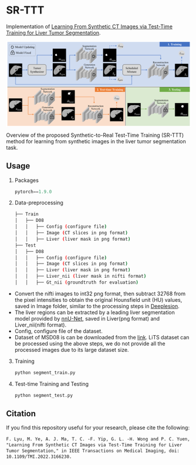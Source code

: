 # SR-TTT

Implementation of [Learning From Synthetic CT Images via Test-Time Training for Liver Tumor Segmentation](https://ieeexplore.ieee.org/document/9754550).

<p align="center">
    <img src="framework.png" align="center" height="40%">
</p>
Overview of the proposed Synthetic-to-Real Test-Time Training (SR-TTT) method for learning from synthetic images in the liver tumor
segmentation task.



## Usage 
1. Packages

    ```python
    pytorch==1.9.0
    ```

2. Data-preprocessing

    ```bash
    ├── Train
    │   ├── D08
    │   │   ├── Config (configure file)
    │   │   ├── Image (CT slices in png format)
    │   │   ├── Liver (liver mask in png format)
    ├── Test
    │   ├── D08
    │   │   ├── Config (configure file)
    │   │   ├── Image (CT slices in png format)
    │   │   ├── Liver (liver mask in png format)
    │   │   ├── Liver_nii (liver mask in nifti format)
    │   │   ├── Gt_nii (groundtruth for evaluation)
    ```
- Convert the nifti images to int32 png format, then subtract 32768 from the pixel intensities to obtain the original Hounsfield unit (HU) values, saved in Image folder, similar to the processing steps in [Deeplesion](https://nihcc.app.box.com/v/DeepLesion/file/306055882594).
- The liver regions can be extracted by a leading liver segmentation model provided by  [nnU-Net](https://nihcc.app.box.com/v/DeepLesion/file/306055882594), saved in Liver(png format) and Liver_nii(nifti format).
- Config, configure file of the dataset.
- Dataset of MSD08 is can be downloaded from the [link](https://drive.google.com/file/d/1psg2DAjZIOL_2b_GB8SAT03XtIPajAlf/view?usp=sharing). LiTS dataset can be processed using the above steps, we do not provide all the processed images due to its large dataset size.


3. Training 

    ```python
    python segment_train.py
    ```
    
4. Test-time Training and Testing

    ```python
    python segment_test.py
    ```
    



## Citation
If you find this repository useful for your research, please cite the following: 
```
F. Lyu, M. Ye, A. J. Ma, T. C. -F. Yip, G. L. -H. Wong and P. C. Yuen, "Learning From Synthetic CT Images via Test-Time Training for Liver Tumor Segmentation," in IEEE Transactions on Medical Imaging, doi: 10.1109/TMI.2022.3166230.
```
